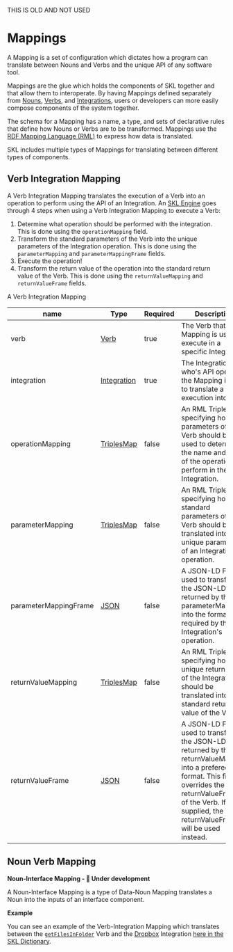 THIS IS OLD AND NOT USED

# Mappings

A Mapping is a set of configuration which dictates how a program can translate between Nouns and Verbs and the unique API of any software tool.

Mappings are the glue which holds the components of SKL together and that allow them to interoperate. By having Mappings defined separately from [Nouns](./nouns.md), [Verbs](./verbs.md), and [Integrations](../../../spec/introduction.md#integration), users or developers can more easily compose components of the system together.

The schema for a Mapping has a name, a type, and sets of declarative rules that define how Nouns or Verbs are to be transformed. Mappings use the [RDF Mapping Language (RML)](https://rml.io/) to express how data is translated.

SKL includes multiple types of Mappings for translating between different types of components.


## Verb Integration Mapping

A Verb Integration Mapping translates the execution of a Verb into an operation to perform using the API of an Integration. An [SKL Engine]() goes through 4 steps when using a Verb Integration Mapping to execute a Verb:

1. Determine what operation should be performed with the integration. This is done using the `operationMapping` field.
2. Transform the standard parameters of the Verb into the unique parameters of the Integration operation. This is done using the `parameterMapping` and `parameterMappingFrame` fields.
3. Execute the operation!
4. Transform the return value of the operation into the standard return value of the Verb. This is done using the `returnValueMapping` and `returnValueFrame` fields.

A Verb Integration Mapping 

| name | Type | Required | Description | Cardinality |
| ---- | ---- | ---- | ----------- | ---- |
| verb | [Verb](../../../schemas/core/verb) | true | The Verb that the Mapping is used to execute in a specific Integration. | 1..1 |
| integration | [Integration](../../../schemas/core/integration) | true | The Integration who's API operation the Mapping is used to translate a Verb execution into. | 1..1 |
| operationMapping | [TriplesMap](http://www.w3.org/ns/r2rml#TriplesMap) | false | An RML TriplesMap specifying how the parameters of the Verb should be used to determine the name and type of the operation to perform in the Integration. | 0..* |
| parameterMapping | [TriplesMap](http://www.w3.org/ns/r2rml#TriplesMap) | false | An RML TriplesMap specifying how the standard parameters of the Verb should be translated into the unique parameters of an Integration operation. | 0..* |
| parameterMappingFrame | [JSON](http://www.w3.org/1999/02/22-rdf-syntax-ns#JSON) | false | A JSON-LD Frame used to transform the JSON-LD returned by the parameterMapping into the format required by the Integration's operation. | 0..* |
| returnValueMapping | [TriplesMap](http://www.w3.org/ns/r2rml#TriplesMap) | false | An RML TriplesMap specifying how the unique return value of the Integration should be translated into the standard return value of the Verb. | 0..* |
| returnValueFrame | [JSON](http://www.w3.org/1999/02/22-rdf-syntax-ns#JSON) | false | A JSON-LD Frame used to transform the JSON-LD returned by the returnValueMapping into a prefered format. This field overrides the returnValueFrame of the Verb. If not supplied, the Verb's returnValueFrame will be used instead. | 0..1 |

## Noun Verb Mapping



**Noun-Interface Mapping - 🚧 Under development**

A Noun-Interface Mapping is a type of Data-Noun Mapping translates a Noun into the inputs of an interface component.

**Example**

You can see an example of the Verb-Integration Mapping which translates between the [`getFilesInFolder`](https://github.com/comake/skl-dictionary/blob/main/verbs/getFilesInFolder/schema.json) Verb and the [Dropbox](https://github.com/comake/skl-dictionary/blob/main/integrations/dropbox/schema.json) Integration [here in the SKL Dictionary](https://github.com/comake/skl-dictionary/blob/main/mappings/getFilesInFolderToDropbox/schema.json).

<!-- **Data-Noun Mapping**

A Data-Noun Mapping either translates an entity conforming to the schema of a Noun into a unique data structure (eg. to be used as the parameters of an Integration’s API), or translates a unique data structure (eg. returned from an Integration’s API) into the schema of a Noun. Data-Noun Mappings are often used by reference by Verb-Integration Mappings to avoid duplication of Mappings. -->